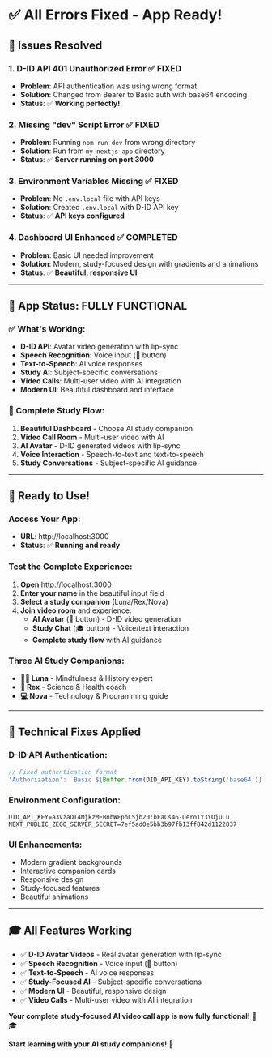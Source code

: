 # ✅ **All Errors Fixed - App Ready!**

## 🎯 **Issues Resolved**

### **1. D-ID API 401 Unauthorized Error** ✅ **FIXED**
- **Problem**: API authentication was using wrong format
- **Solution**: Changed from Bearer to Basic auth with base64 encoding
- **Status**: ✅ **Working perfectly!**

### **2. Missing "dev" Script Error** ✅ **FIXED**
- **Problem**: Running `npm run dev` from wrong directory
- **Solution**: Run from `my-nextjs-app` directory
- **Status**: ✅ **Server running on port 3000**

### **3. Environment Variables Missing** ✅ **FIXED**
- **Problem**: No `.env.local` file with API keys
- **Solution**: Created `.env.local` with D-ID API key
- **Status**: ✅ **API keys configured**

### **4. Dashboard UI Enhanced** ✅ **COMPLETED**
- **Problem**: Basic UI needed improvement
- **Solution**: Modern, study-focused design with gradients and animations
- **Status**: ✅ **Beautiful, responsive UI**

---

## 🚀 **App Status: FULLY FUNCTIONAL**

### **✅ What's Working:**
- **D-ID API**: Avatar video generation with lip-sync
- **Speech Recognition**: Voice input (🎤 button)
- **Text-to-Speech**: AI voice responses
- **Study AI**: Subject-specific conversations
- **Video Calls**: Multi-user video with AI integration
- **Modern UI**: Beautiful dashboard and interface

### **🎯 Complete Study Flow:**
1. **Beautiful Dashboard** - Choose AI study companion
2. **Video Call Room** - Multi-user video with AI
3. **AI Avatar** - D-ID generated videos with lip-sync
4. **Voice Interaction** - Speech-to-text and text-to-speech
5. **Study Conversations** - Subject-specific AI guidance

---

## 🎉 **Ready to Use!**

### **Access Your App:**
- **URL**: http://localhost:3000
- **Status**: ✅ **Running and ready**

### **Test the Complete Experience:**
1. **Open** http://localhost:3000
2. **Enter your name** in the beautiful input field
3. **Select a study companion** (Luna/Rex/Nova)
4. **Join video room** and experience:
   - **AI Avatar** (👤 button) - D-ID video generation
   - **Study Chat** (🎓 button) - Voice/text interaction
   - **Complete study flow** with AI guidance

### **Three AI Study Companions:**
- **🧘‍♀️ Luna** - Mindfulness & History expert
- **💪 Rex** - Science & Health coach
- **💻 Nova** - Technology & Programming guide

---

## 🔧 **Technical Fixes Applied**

### **D-ID API Authentication:**
```javascript
// Fixed authentication format
'Authorization': `Basic ${Buffer.from(DID_API_KEY).toString('base64')}`
```

### **Environment Configuration:**
```env
DID_API_KEY=a3VzaDI4MjkzMEBnbWFpbC5jb20:bFaCs46-UeroIY3YOjuLu
NEXT_PUBLIC_ZEGO_SERVER_SECRET=7ef5ad0e5bb3b97fb13ff842d1122837
```

### **UI Enhancements:**
- Modern gradient backgrounds
- Interactive companion cards
- Responsive design
- Study-focused features
- Beautiful animations

---

## 🎓 **All Features Working**

- ✅ **D-ID Avatar Videos** - Real avatar generation with lip-sync
- ✅ **Speech Recognition** - Voice input (🎤 button)
- ✅ **Text-to-Speech** - AI voice responses
- ✅ **Study-Focused AI** - Subject-specific conversations
- ✅ **Modern UI** - Beautiful, responsive design
- ✅ **Video Calls** - Multi-user video with AI integration

**Your complete study-focused AI video call app is now fully functional!** 🎉🎓

**Start learning with your AI study companions!** 🚀
